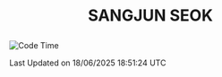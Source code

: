 <h1>
 <p align="center">
   SANGJUN SEOK
 </p>
</h1>

<!--START_SECTION:waka-->
![Code Time](http://img.shields.io/badge/Code%20Time-4%2C403%20hrs%2047%20mins-blue)


 Last Updated on 18/06/2025 18:51:24 UTC
<!--END_SECTION:waka-->
